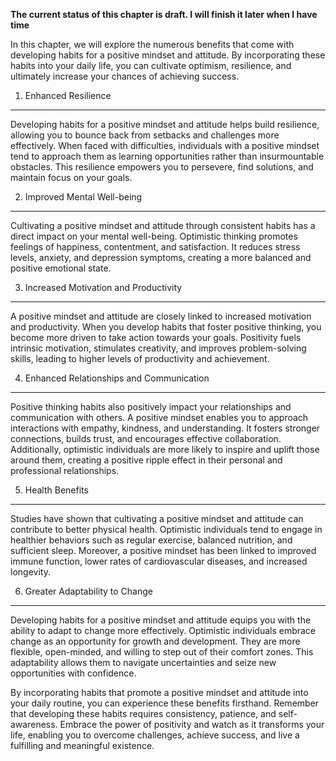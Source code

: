**The current status of this chapter is draft. I will finish it later when I have time**

In this chapter, we will explore the numerous benefits that come with developing habits for a positive mindset and attitude. By incorporating these habits into your daily life, you can cultivate optimism, resilience, and ultimately increase your chances of achieving success.

1. Enhanced Resilience
----------------------

Developing habits for a positive mindset and attitude helps build resilience, allowing you to bounce back from setbacks and challenges more effectively. When faced with difficulties, individuals with a positive mindset tend to approach them as learning opportunities rather than insurmountable obstacles. This resilience empowers you to persevere, find solutions, and maintain focus on your goals.

2. Improved Mental Well-being
-----------------------------

Cultivating a positive mindset and attitude through consistent habits has a direct impact on your mental well-being. Optimistic thinking promotes feelings of happiness, contentment, and satisfaction. It reduces stress levels, anxiety, and depression symptoms, creating a more balanced and positive emotional state.

3. Increased Motivation and Productivity
----------------------------------------

A positive mindset and attitude are closely linked to increased motivation and productivity. When you develop habits that foster positive thinking, you become more driven to take action towards your goals. Positivity fuels intrinsic motivation, stimulates creativity, and improves problem-solving skills, leading to higher levels of productivity and achievement.

4. Enhanced Relationships and Communication
-------------------------------------------

Positive thinking habits also positively impact your relationships and communication with others. A positive mindset enables you to approach interactions with empathy, kindness, and understanding. It fosters stronger connections, builds trust, and encourages effective collaboration. Additionally, optimistic individuals are more likely to inspire and uplift those around them, creating a positive ripple effect in their personal and professional relationships.

5. Health Benefits
------------------

Studies have shown that cultivating a positive mindset and attitude can contribute to better physical health. Optimistic individuals tend to engage in healthier behaviors such as regular exercise, balanced nutrition, and sufficient sleep. Moreover, a positive mindset has been linked to improved immune function, lower rates of cardiovascular diseases, and increased longevity.

6. Greater Adaptability to Change
---------------------------------

Developing habits for a positive mindset and attitude equips you with the ability to adapt to change more effectively. Optimistic individuals embrace change as an opportunity for growth and development. They are more flexible, open-minded, and willing to step out of their comfort zones. This adaptability allows them to navigate uncertainties and seize new opportunities with confidence.

By incorporating habits that promote a positive mindset and attitude into your daily routine, you can experience these benefits firsthand. Remember that developing these habits requires consistency, patience, and self-awareness. Embrace the power of positivity and watch as it transforms your life, enabling you to overcome challenges, achieve success, and live a fulfilling and meaningful existence.
